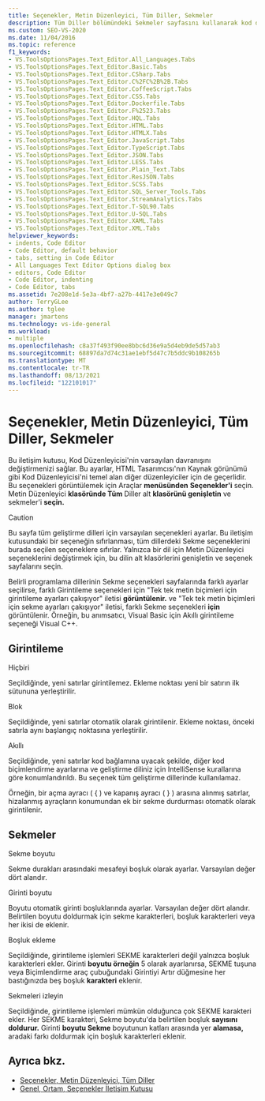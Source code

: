 ```yaml
---
title: Seçenekler, Metin Düzenleyici, Tüm Diller, Sekmeler
description: Tüm Diller bölümündeki Sekmeler sayfasını kullanarak kod düzenleyicisi sekmelerinin varsayılan davranışını değiştirme hakkında bilgi Visual Studio.
ms.custom: SEO-VS-2020
ms.date: 11/04/2016
ms.topic: reference
f1_keywords:
- VS.ToolsOptionsPages.Text_Editor.All_Languages.Tabs
- VS.ToolsOptionsPages.Text_Editor.Basic.Tabs
- VS.ToolsOptionsPages.Text_Editor.CSharp.Tabs
- VS.ToolsOptionsPages.Text_Editor.C%2FC%2B%2B.Tabs
- VS.ToolsOptionsPages.Text_Editor.CoffeeScript.Tabs
- VS.ToolsOptionsPages.Text_Editor.CSS.Tabs
- VS.ToolsOptionsPages.Text_Editor.Dockerfile.Tabs
- VS.ToolsOptionsPages.Text_Editor.F%2523.Tabs
- VS.ToolsOptionsPages.Text_Editor.HQL.Tabs
- VS.ToolsOptionsPages.Text_Editor.HTML.Tabs
- VS.ToolsOptionsPages.Text_Editor.HTMLX.Tabs
- VS.ToolsOptionsPages.Text_Editor.JavaScript.Tabs
- VS.ToolsOptionsPages.Text_Editor.TypeScript.Tabs
- VS.ToolsOptionsPages.Text_Editor.JSON.Tabs
- VS.ToolsOptionsPages.Text_Editor.LESS.Tabs
- VS.ToolsOptionsPages.Text_Editor.Plain_Text.Tabs
- VS.ToolsOptionsPages.Text_Editor.ResJSON.Tabs
- VS.ToolsOptionsPages.Text_Editor.SCSS.Tabs
- VS.ToolsOptionsPages.Text_Editor.SQL_Server_Tools.Tabs
- VS.ToolsOptionsPages.Text_Editor.StreamAnalytics.Tabs
- VS.ToolsOptionsPages.Text_Editor.T-SQL90.Tabs
- VS.ToolsOptionsPages.Text_Editor.U-SQL.Tabs
- VS.ToolsOptionsPages.Text_Editor.XAML.Tabs
- VS.ToolsOptionsPages.Text_Editor.XML.Tabs
helpviewer_keywords:
- indents, Code Editor
- Code Editor, default behavior
- tabs, setting in Code Editor
- All Languages Text Editor Options dialog box
- editors, Code Editor
- Code Editor, indenting
- Code Editor, tabs
ms.assetid: 7e208e1d-5e3a-4bf7-a27b-4417e3e049c7
author: TerryGLee
ms.author: tglee
manager: jmartens
ms.technology: vs-ide-general
ms.workload:
- multiple
ms.openlocfilehash: c8a37f493f90ee8bbc6d36e9a5d4eb9de5d57ab3
ms.sourcegitcommit: 68897da7d74c31ae1ebf5d47c7b5ddc9b108265b
ms.translationtype: MT
ms.contentlocale: tr-TR
ms.lasthandoff: 08/13/2021
ms.locfileid: "122101017"
---
```

# <a name="options-text-editor-all-languages-tabs"></a>Seçenekler, Metin Düzenleyici, Tüm Diller, Sekmeler

Bu iletişim kutusu, Kod Düzenleyicisi'nin varsayılan davranışını değiştirmenizi sağlar. Bu ayarlar, HTML Tasarımcısı'nın Kaynak görünümü gibi Kod Düzenleyicisi'ni temel alan diğer düzenleyiciler için de geçerlidir. Bu seçenekleri görüntülemek için Araçlar **menüsünden** **Seçenekler'i** seçin. Metin Düzenleyici **klasöründe Tüm** Diller alt **klasörünü genişletin** ve sekmeler'i **seçin.**

> [!CAUTION]
> Bu sayfa tüm geliştirme dilleri için varsayılan seçenekleri ayarlar. Bu iletişim kutusundaki bir seçeneğin sıfırlanması, tüm dillerdeki Sekme seçeneklerini burada seçilen seçeneklere sıfırlar. Yalnızca bir dil için Metin Düzenleyici seçeneklerini değiştirmek için, bu dilin alt klasörlerini genişletin ve seçenek sayfalarını seçin.

Belirli programlama dillerinin Sekme seçenekleri sayfalarında farklı ayarlar seçilirse, farklı Girintileme seçenekleri için "Tek tek metin biçimleri için girintileme ayarları çakışıyor" iletisi **görüntülenir.** ve "Tek tek metin biçimleri için sekme ayarları çakışıyor" iletisi, farklı Sekme seçenekleri **için** görüntülenir. Örneğin, bu anımsatıcı,  Visual Basic için Akıllı girintileme seçeneği Visual C++. 

## <a name="indenting"></a>Girintileme

Hiçbiri

Seçildiğinde, yeni satırlar girintilemez. Ekleme noktası yeni bir satırın ilk sütununa yerleştirilir.

Blok

Seçildiğinde, yeni satırlar otomatik olarak girintilenir. Ekleme noktası, önceki satırla aynı başlangıç noktasına yerleştirilir.

Akıllı

Seçildiğinde, yeni satırlar kod bağlamına uyacak şekilde, diğer kod biçimlendirme ayarlarına ve geliştirme diliniz için IntelliSense kurallarına göre konumlandırıldı. Bu seçenek tüm geliştirme dillerinde kullanılamaz.

Örneğin, bir açma ayracı ( { ) ve kapanış ayracı ( } ) arasına alınmış satırlar, hizalanmış ayraçların konumundan ek bir sekme durdurması otomatik olarak girintilenir.

## <a name="tabs"></a>Sekmeler

Sekme boyutu

Sekme durakları arasındaki mesafeyi boşluk olarak ayarlar. Varsayılan değer dört alandır.

Girinti boyutu

Boyutu otomatik girinti boşluklarında ayarlar. Varsayılan değer dört alandır. Belirtilen boyutu doldurmak için sekme karakterleri, boşluk karakterleri veya her ikisi de eklenir.

Boşluk ekleme

Seçildiğinde, girintileme işlemleri SEKME karakterleri değil yalnızca boşluk karakterleri ekler. Girinti **boyutu örneğin** 5 olarak ayarlanırsa, SEKME tuşuna veya Biçimlendirme araç çubuğundaki Girintiyi Artır düğmesine her bastığınızda beş boşluk **karakteri** eklenir. 

Sekmeleri izleyin

Seçildiğinde, girintileme işlemleri mümkün olduğunca çok SEKME karakteri ekler. Her SEKME karakteri, Sekme boyutu'da belirtilen boşluk **sayısını doldurur.** Girinti **boyutu Sekme** boyutunun katları arasında yer **alamasa,** aradaki farkı doldurmak için boşluk karakterleri eklenir.

## <a name="see-also"></a>Ayrıca bkz.

- [Seçenekler, Metin Düzenleyici, Tüm Diller](../../ide/reference/options-text-editor-all-languages.md)
- [Genel, Ortam, Seçenekler İletişim Kutusu](../../ide/reference/general-environment-options-dialog-box.md)
